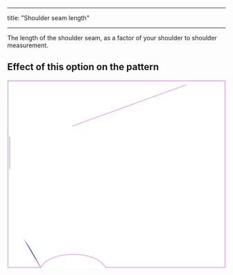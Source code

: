 - - -
title: "Shoulder seam length"
- - -

The length of the shoulder seam, as a factor of your shoulder to shoulder measurement.

## Effect of this option on the pattern

![This image shows the effect of this option by superimposing several variants that have a different value for this option](tamiko_shoulderseamlength_sample.svg "Effect of this option on the pattern")
